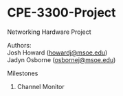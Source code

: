 # CPE-3300-Project

Networking Hardware Project  

Authors:  
Josh Howard (howardj@msoe.edu)  
Jadyn Osborne (osbornej@msoe.edu)  
 
Milestones  
1. Channel Monitor
